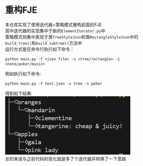 # 重构FJE
本仓库实现了使用迭代器+策略模式重构前面的FJE  
其中迭代器的实现集中于新的```ElementIterator.py```中  
策略模式则集中表现于类```TreeStyleJson```和类```RectangleStyleJson```中的```build_tree()```和```build_subtree()```方法中  
运行方式是在命令行执行如下命令：
```
python main.py -f <json file> -s <tree/rectangle> -i <none/poker/music>
```
例如执行如下命令:
```
python main.py -f test.json -s tree -i poker
```
得到如下结果:    
![alt text](image.png)  
总的来说与之前代码的变化就是多了个迭代器并转换了一下思路